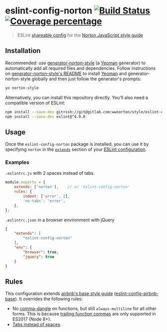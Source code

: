 # eslint-config-norton [![Build Status][gitlab-ci-image]][gitlab-ci-url] [![Coverage percentage][gitlab-coverage-image]][gitlab-coverage-url]
> ESLint [shareable config](http://eslint.org/docs/developer-guide/shareable-configs.html) for the [Norton JavaScript style guide](https://gitlab.com/wwnorton/style)


## Installation
Recommended: use [generator-norton-style](https://gitlab.com/wwnorton/style/generator-norton-style) (a [Yeoman](http://yeoman.io/) generator) to automatically add all required files and dependencies. Follow instructions on [generator-norton-style's README](https://gitlab.com/wwnorton/style/generator-norton-style/blob/master/README.md) to install [Yeoman](http://yeoman.io/) and generator-norton-style globally and then just follow the generator's prompts:

```bash
yo norton-style
```

Alternatively, you can install this repository directly. You'll also need a compatible version of ESLint:
```bash
npm install --save-dev git+ssh://git@gitlab.com:wwnorton/style/eslint-config-norton.git#v1.1.3
npm install --save-dev eslint@^4.9.0
```


## Usage
Once the `eslint-config-norton` package is installed, you can use it by specifying `norton` in the [`extends`](http://eslint.org/docs/user-guide/configuring#extending-configuration-files) section of your [ESLint configuration](http://eslint.org/docs/user-guide/configuring).

### Examples
`.eslintrc.js` with 2 spaces instead of tabs.
```js
module.exports = {
	extends: ['norton'],	// or 'eslint-config-norton'
	rules: {
		indent: ['error', 2],
		'no-tabs': 'error',
	},
};
```

`.eslintrc.json` in a browser environment with jQuery
```json
{
    "extends": [
        "eslint-config-norton"
    ],
    "env": {
        "browser": true,
        "jquery": true
    }
}
```


## Rules
This configuration extends [airbnb's base style guide](https://github.com/airbnb/javascript) ([eslint-config-airbnb-base](https://github.com/airbnb/javascript/tree/master/packages/eslint-config-airbnb-base)). It overrides the following rules:

* No [comma-dangle](http://eslint.org/docs/rules/comma-dangle) on functions, but still `always-multiline` for all other forms. This is because [trailing function commas](https://github.com/tc39/proposal-trailing-function-commas) are only supported in ES2017 (Node 8+).
* [Tabs instead of spaces](https://gitlab.com/wwnorton/style/guide/issues/1).


[gitlab-ci-image]: https://gitlab.com/wwnorton/style/eslint-config-norton/badges/master/build.svg
[gitlab-ci-url]: https://gitlab.com/wwnorton/style/eslint-config-norton/commits/master
[gitlab-coverage-image]: https://gitlab.com/wwnorton/style/eslint-config-norton/badges/master/coverage.svg
[gitlab-coverage-url]: https://gitlab.com/wwnorton/style/eslint-config-norton/pipelines

